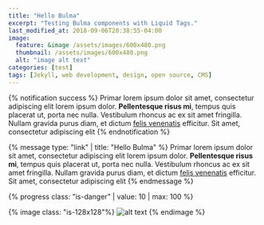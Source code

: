 ```yaml
---
title: "Hello Bulma"
excerpt: "Testing Bulma components with Liquid Tags."
last_modified_at: 2018-09-06T20:38:55-04:00
image:
  feature: &image /assets/images/600x480.png
  thumbnail: /assets/images/600x480.png
  alt: "image alt text"
categories: [test]
tags: [Jekyll, web development, design, open source, CMS]
---
```


{% notification success %}
  Primar lorem ipsum dolor sit amet, consectetur
  adipiscing elit lorem ipsum dolor. **Pellentesque risus mi**, tempus quis placerat ut, porta nec nulla. Vestibulum rhoncus ac ex sit amet fringilla. Nullam gravida purus diam, et dictum [felis venenatis](http://www.google.com) efficitur. Sit amet,
  consectetur adipiscing elit
{% endnotification %}

{% message type: "link" | title: "Hello Bulma" %}
  Primar lorem ipsum dolor sit amet, consectetur
  adipiscing elit lorem ipsum dolor. **Pellentesque risus mi**, tempus quis placerat ut, porta nec nulla. Vestibulum rhoncus ac ex sit amet fringilla. Nullam gravida purus diam, et dictum [felis venenatis](http://www.google.com) efficitur. Sit amet,
  consectetur adipiscing elit
{% endmessage %}

{% progress class: "is-danger" | value: 10 | max: 100 %}

{% image class: "is-128x128"%}
![alt text](https://bulma.io/images/placeholders/128x128.png "Logo Title Text 1")
{% endimage %}
